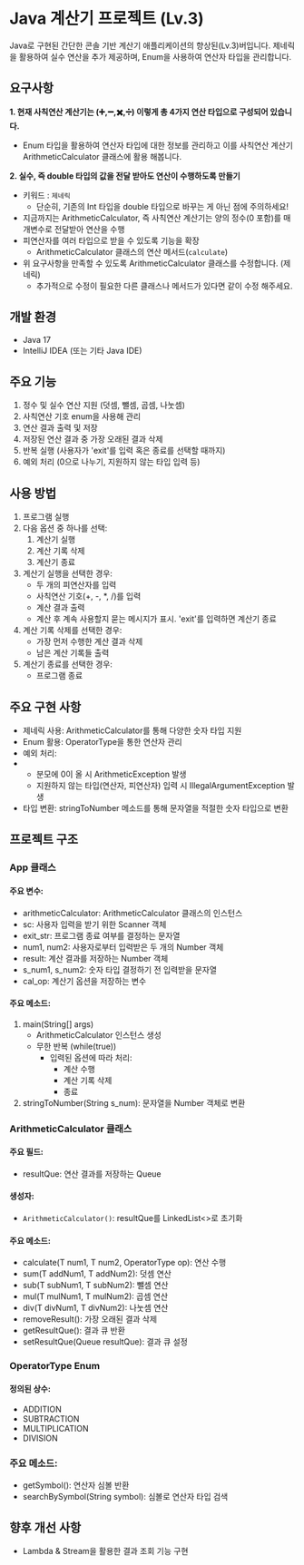 # Java 계산기 프로젝트 (Lv.3)

Java로 구현된 간단한 콘솔 기반 계산기 애플리케이션의 향상된(Lv.3)버입니다. 제네릭을 활용하여 실수 연산을 추가 제공하며, Enum을 사용하여 연산자 타입을 관리합니다.

## 요구사항

**1. 현재 사칙연산 계산기는 (➕,➖,✖️,➗) 이렇게 총 4가지 연산 타입으로 구성되어 있습니다.**
- Enum 타입을 활용하여 연산자 타입에 대한 정보를 관리하고 이를 사칙연산 계산기 ArithmeticCalculator 클래스에 활용 해봅니다.

**2. 실수, 즉 double 타입의 값을 전달 받아도 연산이 수행하도록 만들기**
  - 키워드 : `제네릭`
     - 단순히, 기존의 Int 타입을 double 타입으로 바꾸는 게 아닌 점에 주의하세요!
  - 지금까지는 ArithmeticCalculator, 즉 사칙연산 계산기는 양의 정수(0 포함)를 매개변수로 전달받아 연산을 수행
  - 피연산자를 여러 타입으로 받을 수 있도록 기능을 확장
     - ArithmeticCalculator 클래스의 연산 메서드(`calculate`)
  - 위 요구사항을 만족할 수 있도록 ArithmeticCalculator 클래스를 수정합니다. (제네릭)
     - 추가적으로 수정이 필요한 다른 클래스나 메서드가 있다면 같이 수정 해주세요.
   
## 개발 환경

- Java 17
- IntelliJ IDEA (또는 기타 Java IDE)

## 주요 기능
1. 정수 및 실수 연산 지원 (덧셈, 뺄셈, 곱셈, 나눗셈)
2. 사칙연산 기호 enum을 사용해 관리  
3. 연산 결과 출력 및 저장
4. 저장된 연산 결과 중 가장 오래된 결과 삭제
5. 반복 실행 (사용자가 'exit'를 입력 혹은 종료를 선택할 때까지)
6. 예외 처리 (0으로 나누기, 지원하지 않는 타입 입력 등)

## 사용 방법

1. 프로그램 실행
2. 다음 옵션 중 하나를 선택:
   1. 계산기 실행
   2. 계산 기록 삭제
   3. 계산기 종료
3. 계산기 실행을 선택한 경우:
   - 두 개의 피연산자를 입력
   - 사칙연산 기호(+, -, *, /)를 입력
   - 계산 결과 출력
   - 계산 후 계속 사용할지 묻는 메시지가 표시. 'exit'를 입력하면 계산기 종료
4. 계산 기록 삭제를 선택한 경우:
   - 가장 먼저 수행한 계산 결과 삭제
   - 남은 계산 기록들 출력
5. 계산기 종료를 선택한 경우:
   - 프로그램 종료
  
## 주요 구현 사항
- 제네릭 사용: ArithmeticCalculator<T>를 통해 다양한 숫자 타입 지원
- Enum 활용: OperatorType을 통한 연산자 관리
- 예외 처리:
- - 분모에 0이 올 시 ArithmeticException 발생
  - 지원하지 않는 타입(연산자, 피연산자) 입력 시 IllegalArgumentException 발생
- 타입 변환: stringToNumber 메소드를 통해 문자열을 적절한 숫자 타입으로 변환
  
## 프로젝트 구조
### App 클래스
#### 주요 변수:
- arithmeticCalculator: ArithmeticCalculator<Number> 클래스의 인스턴스
- sc: 사용자 입력을 받기 위한 Scanner 객체
- exit_str: 프로그램 종료 여부를 결정하는 문자열
- num1, num2: 사용자로부터 입력받은 두 개의 Number 객체
- result: 계산 결과를 저장하는 Number 객체
- s_num1, s_num2: 숫자 타입 결정하기 전 입력받을 문자열
- cal_op: 계산기 옵션을 저장하는 변수

#### 주요 메소드:
1. main(String[] args)
     - ArithmeticCalculator 인스턴스 생성
     - 무한 반복 (while(true))
       - 입력된 옵션에 따라 처리:
         - 계산 수행
         - 계산 기록 삭제
         - 종료
2. stringToNumber(String s_num): 문자열을 Number 객체로 변환

### ArithmeticCalculator 클래스

#### 주요 필드:
- resultQue: 연산 결과를 저장하는 Queue<T>

#### 생성자:
- `ArithmeticCalculator()`: resultQue를 LinkedList<>로 초기화

#### 주요 메소드:
- calculate(T num1, T num2, OperatorType op): 연산 수행
- sum(T addNum1, T addNum2): 덧셈 연산
- sub(T subNum1, T subNum2): 뺄셈 연산
- mul(T mulNum1, T mulNum2): 곱셈 연산
- div(T divNum1, T divNum2): 나눗셈 연산
- removeResult(): 가장 오래된 결과 삭제
- getResultQue(): 결과 큐 반환
- setResultQue(Queue<T> resultQue): 결과 큐 설정

### OperatorType Enum

#### 정의된 상수:
- ADDITION
- SUBTRACTION
- MULTIPLICATION
- DIVISION

### 주요 메소드:
- getSymbol(): 연산자 심볼 반환
- searchBySymbol(String symbol): 심볼로 연산자 타입 검색
  
## 향후 개선 사항
- Lambda & Stream을 활용한 결과 조회 기능 구현
